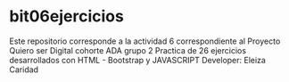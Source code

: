 # bit06ejercicios
Este repositorio corresponde a la actividad 6 correspondiente al Proyecto Quiero ser Digital cohorte ADA grupo 2
Practica de 26 ejercicios desarrollados con HTML - Bootstrap y JAVASCRIPT
Developer: Eleiza Caridad
